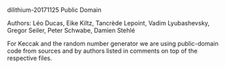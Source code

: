 
dilithium-20171125
Public Domain

Authors: Léo Ducas,
         Eike Kiltz,
         Tancrède Lepoint,
         Vadim Lyubashevsky,
         Gregor Seiler,
         Peter Schwabe,
         Damien Stehlé

For Keccak and the random number generator 
we are using public-domain code from sources 
and by authors listed in comments on top of 
the respective files.
